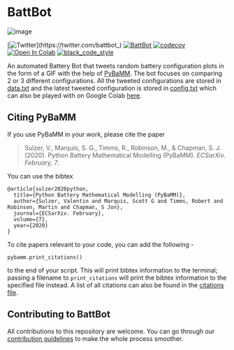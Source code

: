 # BattBot

![image](https://miro.medium.com/max/788/1*z_AwTGIVYneAzpzwPUGDxw.gif)

[![Twitter](https://img.shields.io/twitter/url/https/twitter.com/battbot_.svg?style=social&label=Follow%20@battbot_)](https://twitter.com/battbot_)
[![BattBot](https://github.com/pybamm-team/BattBot/actions/workflows/python-app.yml/badge.svg)](https://github.com/pybamm-team/BattBot/actions/workflows/python-app.yml)
[![codecov](https://codecov.io/gh/pybamm-team/BattBot/branch/main/graph/badge.svg?token=6wEJ6AiiGG)](https://codecov.io/gh/pybamm-team/BattBot)
[![Open In Colab](https://colab.research.google.com/assets/colab-badge.svg)](https://colab.research.google.com/github/pybamm-team/BattBot/blob/main/)
[![black_code_style](https://img.shields.io/badge/code%20style-black-000000.svg)](https://github.com/ambv/black)



An automated Battery Bot that tweets random battery configuration plots in the form of a GIF with the help of [PyBaMM](https://github.com/pybamm-team/PyBaMM). The bot focuses on comparing 2 or 3 different configurations. All the tweeted configurations are stored in [data.txt](https://github.com/pybamm-team/BattBot/blob/main/bot/twitter_api/data.txt) and the latest tweeted configuration is stored in [config.txt](https://github.com/pybamm-team/BattBot/blob/main/bot/twitter_api/config.txt) which can also be played with on Google Colab [here](https://colab.research.google.com/github/pybamm-team/BattBot/blob/main/bot/twitter_api/run-simulation.ipynb).


## Citing PyBaMM

If you use PyBaMM in your work, please cite the paper

> Sulzer, V., Marquis, S. G., Timms, R., Robinson, M., & Chapman, S. J. (2020). Python Battery Mathematical Modelling (PyBaMM). _ECSarXiv. February, 7_.

You can use the bibtex

```
@article{sulzer2020python,
  title={Python Battery Mathematical Modelling (PyBaMM)},
  author={Sulzer, Valentin and Marquis, Scott G and Timms, Robert and Robinson, Martin and Chapman, S Jon},
  journal={ECSarXiv. February},
  volume={7},
  year={2020}
}
```

To cite papers relevant to your code, you can add the following -

```python3
pybamm.print_citations()
```

to the end of your script. This will print bibtex information to the terminal; passing a filename to `print_citations` will print the bibtex information to the specified file instead. A list of all citations can also be found in the [citations file](https://github.com/pybamm-team/PyBaMM/blob/develop/pybamm/CITATIONS.txt).

## Contributing to BattBot

All contributions to this repository are welcome. You can go through our [contribution guidelines](https://github.com/pybamm-team/BattBot/blob/main/CONTRIBUTING.md) to make the whole process smoother.
